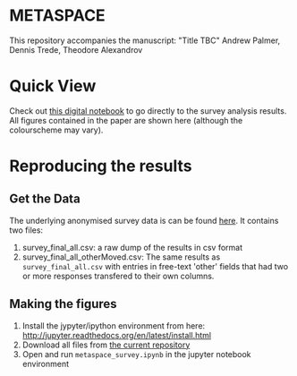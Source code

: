 # METASPACE #
This repository accompanies the manuscript: "Title TBC" Andrew Palmer, Dennis Trede, Theodore Alexandrov

# Quick View #
Check out [this digital notebook](https://github.com/SpatialMetabolomics/metaspace-survey/blob/master/metaspace_survey.ipynb) to go directly to the survey analysis results. All figures contained in the paper are shown here (although the colourscheme may vary).

# Reproducing the results  #
## Get the Data ##
The underlying anonymised survey data is can be found [here](https://github.com/SpatialMetabolomics/metaspace-survey/tree/master/data). It contains two files:

1. survey_final_all.csv: a raw dump of the results in csv format
2. survey_final_all_otherMoved.csv: The same results as `survey_final_all.csv` with entries in free-text 'other' fields that had two or more responses transfered to their own columns.

## Making the figures ##

1. Install the jypyter/ipython environment from here: http://jupyter.readthedocs.org/en/latest/install.html
2. Download all files from [the current repository](https://github.com/SpatialMetabolomics/metaspace-survey/archive/master.zip)
3. Open and run `metaspace_survey.ipynb` in the jupyter notebook environment 
